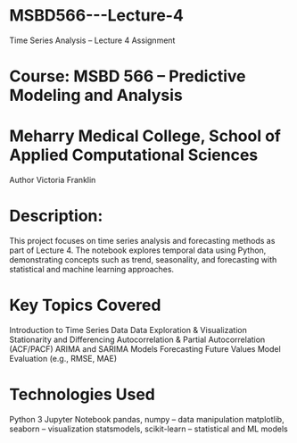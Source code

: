 # MSBD566---Lecture-4
Time Series Analysis – Lecture 4 Assignment

# Course: MSBD 566 – Predictive Modeling and Analysis
# Meharry Medical College, School of Applied Computational Sciences

Author Victoria Franklin

# Description: 
This project focuses on time series analysis and forecasting methods as part of Lecture 4. The notebook explores temporal data using Python, demonstrating concepts such as trend, seasonality, and forecasting with statistical and machine learning approaches.

# Key Topics Covered

Introduction to Time Series Data
Data Exploration & Visualization
Stationarity and Differencing
Autocorrelation & Partial Autocorrelation (ACF/PACF)
ARIMA and SARIMA Models
Forecasting Future Values
Model Evaluation (e.g., RMSE, MAE)

# Technologies Used
Python 3
Jupyter Notebook
pandas, numpy – data manipulation
matplotlib, seaborn – visualization
statsmodels, scikit-learn – statistical and ML models
